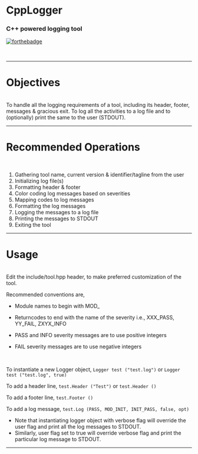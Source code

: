 # CppLogger
### C++ powered logging tool

[![forthebadge](https://forthebadge.com/images/badges/made-with-c-plus-plus.svg)]()

<br>

---

# Objectives
<br>
To handle all the logging requirements of a tool, including its header, footer, messages & gracious exit.
To log all the activities to a log file and to (optionally) print the same to the user (STDOUT).

---

# Recommended Operations
<br>

1. Gathering tool name, current version & identifier/tagline from the user
2. Initializing log file(s)
3. Formatting header & footer
4. Color coding log messages based on severities
5. Mapping codes to log messages
6. Formatting the log messages
7. Logging the messages to a log file
8. Printing the messages to STDOUT
9. Exiting the tool

---

# Usage
<br>
Edit the include/tool.hpp header, to make preferred customization of the tool.

Recommended conventions are,

- Module names to begin with MOD_

- Returncodes to end with the name of the severity i.e., XXX_PASS, YY_FAIL, ZXYX_INFO

- PASS and INFO severity messages are to use positive integers

- FAIL severity messages are to use negative integers

<br>

To instantiate a new Logger object, `Logger test ("test.log")` or `Logger test ("test.log", true)`

To add a header line, `test.Header ("Test")` or `test.Header ()`

To add a footer line, `test.Footer ()`

To add a log message, `test.Log (PASS, MOD_INIT, INIT_PASS, false, opt)`
- Note that instantiating logger object with verbose flag will override the user flag and print all the log messages to STDOUT.
- Similarly, user flag set to true will override verbose flag and print the particular log message to STDOUT.

---